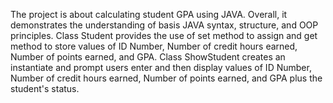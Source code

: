 The project is about calculating student GPA using JAVA. Overall, it demonstrates the understanding of basis JAVA syntax, structure, and OOP principles.
Class Student provides the use of set method to assign and get method to store values of ID Number, Number of credit hours earned, Number of points earned, and GPA.
Class ShowStudent creates an instantiate and prompt users enter and then display values of ID Number, Number of credit hours earned, Number of points earned, and GPA plus the student's status.
